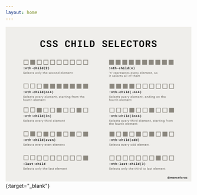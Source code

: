 ```yaml
---
layout: home
---
```


[![Child Selectors](/assets/img/css-child-selectors.png)](/assets/img/css-child-selectors.png){:target="_blank"}
